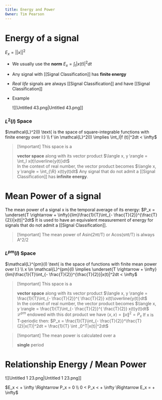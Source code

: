 ```yaml
---
title: Energy and Power
Owner: Tim Pearson
---
```

# Energy of a signal
$E_x = ||x||^2$
- We usually use the **norm** $E_x = \int_I |x(t)|^2 dt$
- Any signal with [[Signal Classification]] has **finite energy**
- _Real life_ signals are always [[Signal Classification]] and have [[Signal Classification]]

  
- Example
    
    ![[Untitled 43.png|Untitled 43.png]]

    
### $L^{2}(I)$ Space
$\mathcal{L}^2(I) \text{ is the space of square-integrable functions with finite energy over I:} \\  
f \in \mathcal{L}^2(I) \implies  
\int_I|f (t)|^2dt < \infty$

> [!important] This space is a
> 
> **vector space** along with its vector product $\langle x, y \rangle = \int_I x(t)\overline{y(t)}dt$  
> In the context of real number, the vector product becomes $\langle x, y \rangle = \int_{\R} x(t)y(t)dt$
Any signal that do not admit a [[Signal Classification]] has **infinite energy**.
# Mean Power of a signal
The mean power of a signal x is the temporal average of its energy:
$P_x = \underset{T \rightarrow + \infty}{lim}\frac{1}{T}\int_{- \frac{T}{2}}^{\frac{T}{2}}|x(t)|^2dt$
It is used to have an equivalent measurement of energy for signals that do not admit a [[Signal Classification]].

> [!important] The mean power of Asin(2πt/T) or Acos(sπt/T) is always A^2/2
### $L^{pm}(I)$ Space
$\mathcal{L}^{pm}(I) \text{ is the space of functions with finite mean power over I:} \\  
x \in \mathcal{L}^{pm}(I) \implies  
\underset{T \rightarrow + \infty}{lim}\frac{1}{T}\int_{- \frac{T}{2}}^{\frac{T}{2}}|x(t)|^2dt < \infty$

> [!important] This space is a
> 
> **vector space** along with its vector product $\langle x, y \rangle = \frac{1}{T}\int_{- \frac{T}{2}}^{ \frac{T}{2}} x(t)\overline{y(t)}dt$  
> In the context of real number, the vector product becomes $\langle x, y \rangle = \frac{1}{T}\int_{- \frac{T}{2}}^{ \frac{T}{2}} x(t)y(t)dt$
$\mathcal{L}^{pm} \ \text{endowed with this dot product we have } \langle x,x \rangle = \|x\|^2 = P_x$
If x is T-periodic then:
$P_x = \frac{1}{T}\int_{- \frac{T}{2}}^\frac{T}{2}|x(T)|^2dt = \frac{1}{T} \int _0^T|x(t)|^2dt$

> [!important] The mean power is calculated over a
> 
> **single** period
# Relationship Energy / Mean Power
![[Untitled 1 23.png|Untitled 1 23.png]]

$E_x < + \infty \Rightarrow P_x = 0 \\ 0 < P_x < + \infty \Rightarrow E_x = + \infty$